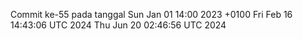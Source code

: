 Commit ke-55 pada tanggal Sun Jan 01 14:00 2023 +0100
Fri Feb 16 14:43:06 UTC 2024
Thu Jun 20 02:46:56 UTC 2024
